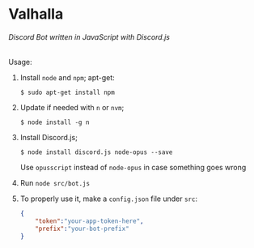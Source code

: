 # Valhalla
###### Discord Bot written in JavaScript with Discord.js

Usage:
1. Install `node` and `npm`;
    apt-get:
    ```
    $ sudo apt-get install npm
    ```
2. Update if needed with `n` or `nvm`;
    ```
    $ node install -g n
    ```
3. Install Discord.js;
    ```
    $ node install discord.js node-opus --save
    ```
    Use `opusscript` instead of `node-opus` in case something goes wrong

4. Run `node src/bot.js`
5. To properly use it, make a `config.json` file under `src`:
    ```json
    {
        "token":"your-app-token-here",
        "prefix":"your-bot-prefix"
    }
    ```
